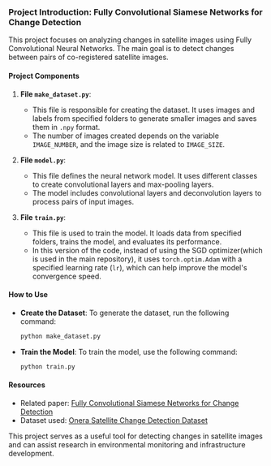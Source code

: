 ### Project Introduction: Fully Convolutional Siamese Networks for Change Detection

This project focuses on analyzing changes in satellite images using Fully Convolutional Neural Networks. The main goal is to detect changes between pairs of co-registered satellite images.

#### Project Components

1. **File `make_dataset.py`**:
   - This file is responsible for creating the dataset. It uses images and labels from specified folders to generate smaller images and saves them in `.npy` format.
   - The number of images created depends on the variable `IMAGE_NUMBER`, and the image size is related to `IMAGE_SIZE`.

2. **File `model.py`**:
   - This file defines the neural network model. It uses different classes to create convolutional layers and max-pooling layers.
   - The model includes convolutional layers and deconvolution layers to process pairs of input images.

3. **File `train.py`**:
   - This file is used to train the model. It loads data from specified folders, trains the model, and evaluates its performance.
   - In this version of the code, instead of using the SGD optimizer(which is used in the main repository), it uses `torch.optim.Adam` with a specified learning rate (`lr`), which can help improve the model's convergence speed.

#### How to Use
- **Create the Dataset**: To generate the dataset, run the following command:
  ```bash
  python make_dataset.py
  ```
- **Train the Model**: To train the model, use the following command:
  ```bash
  python train.py
  ```

#### Resources
- Related paper: [Fully Convolutional Siamese Networks for Change Detection](https://arxiv.org/abs/1810.08462)
- Dataset used: [Onera Satellite Change Detection Dataset](https://rcdaudt.github.io/oscd/)

This project serves as a useful tool for detecting changes in satellite images and can assist research in environmental monitoring and infrastructure development.
